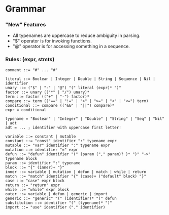# Grammar

### "New" Features
 - All typenames are uppercase to reduce ambiguity in parsing.
 - "$" operator is for invoking functions.
 - "@" operator is for accessing something in a sequence.

### Rules: (expr, stmts)
```bnf
comment ::= "#" ... "#"

literal ::= Boolean | Integer | Double | String | Sequence | Nil | identifier
unary ::= ("$" | "-" | "@") "(" literal (expr)* ")"
factor ::= unary (("*" | "/") unary)*
term ::= factor (("+" | "-") factor)*
compare ::= term (("==" | "!=" | ">" | ">=" | "<" | "<=") term)
conditional ::= compare (("&&" | "||") compare)*
expr = conditional

typename = "Boolean" | "Integer" | "Double" | "String" | "Seq" | "Nil" | adt
adt = ... ; identifier with uppercase first letter!

variable ::= constant | mutable
constant ::= "const" identifier ":" typename expr
mutable ::= "var" identifier ":" typename expr
mutation ::= identifier "=" expr
defun ::= "defun" identifier "(" (param ("," param)? )* ")" "->" typename block
param ::= identifier ":" typename
block ::= "{" (inner)+ "}"
inner ::= variable | mutation | defun | match | while | return
match ::= "match" identifier "{" (case)+ ("default" block) "}"
case ::= "case" expr block
return ::= "return" expr
while ::= "while" expr block
outer ::= variable | defun | generic | import
generic ::= "generic" "(" (identifier)* ")" defun
substitution ::= identifier "(" (typename)* ")"
import ::= "use" identifier ("." identifier)
```